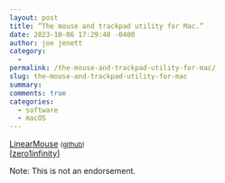 ```yaml
---
layout: post
title: “The mouse and trackpad utility for Mac.”
date: 2023-10-06 17:29:40 -0400
author: joe jenett
category:
  - 
permalink: /the-mouse-and-trackpad-utility-for-mac/
slug: the-mouse-and-trackpad-utility-for-mac
summary: 
comments: true
categories:
  - software
  - macOS
---
```

<a title="LinearMouse" href="https://linearmouse.app/">LinearMouse</a> <small>(<a href="https://github.com/linearmouse/linearmouse">github</a>)</small><br>[<a href="https://pinboard.in/u:zero1infinity">zero1infinity</a>]
<p class="note">Note: This is not an endorsement.</p>

<a href="https://brid.gy/publish/mastodon"></a>